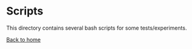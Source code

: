 # Scripts
This directory contains several bash scripts for some tests/experiments.

[Back to home](../README.md)
